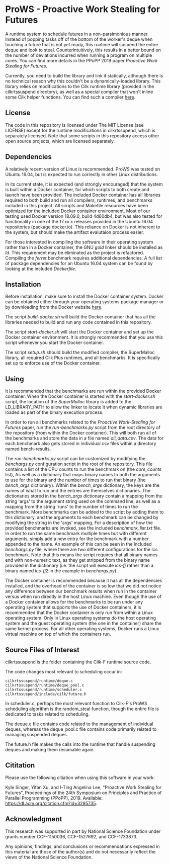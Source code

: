 # ProWS - Proactive Work Stealing for Futures
A runtime system to schedule futures in a non-parsimonious manner.
Instead of popping tasks off of the bottom of the worker's deque
when touching a future that is not yet ready, this runtime will
suspend the entire deque and look to steal. Counterintuitively,
this results in a better bound on the number of deviations incurred
when running a program on multiple cores. You can find more details
in the PPoPP 2019 paper *Proactive Work Stealing for Futures*.

Currently, you need to build the library and link it statically,
although there is no technical reason why this couldn't be a
dynamically-loaded library. This library relies on modifications to
the Cilk runtime library (provided in the cilkrtssuspend directory),
as well as a special compiler that won't inline some Cilk helper
functions. You can find such a compiler
[here](https://gitlab.com/wustl-pctg-pub/llvm-cilk).

## License

The code in this repository is licensed under The MIT License (see
LICENSE) except for the runtime modifications in cilkrtssupend, which
is separately licensed. Note that some scripts in this repository
access other open source projects, which are licensed separately.

## Dependencies

A relatively recent version of Linux is recommended. ProWS was tested
on Ubuntu 16.04, but is expected to run correctly in other Linux
distributions.

In its current state, it is expected (and strongly encouraged) that the
system is built within a Docker container, for which scripts to both
create and launch have been provided. The included Docker container has
all libraries required to both build and run all compilers, runtimes,
and benchmarks included in this project. All scripts and Makefile resources
have been optimized for the included Docker container environment. Most
of our testing used Docker version 18.09.0, build 4d60db4, but was also
tested for functionality in one of the 17.xx.x releases provided in the
Ubuntu 16.04 repositories (package docker.io). This reliance on Docker is
not inherent to the system, but should make the artifact evalutaion process
easier.

For those interested in compiling the software in their operating system
rather than in a Docker container, the GNU _gold_ linker should be
installed as _ld_. This requirement may be eliminated as the project is
refactored. Compiling the _ferret_ benchmark requires additional dependencies.
A full list of package dependencies for an Ubuntu 16.04 system can be found by
looking at the included _Dockerfile_.

## Installation

Before installation, make sure to install the Docker container system. Docker
can be obtained either through your operating systems package manager or by
downloading from the Docker website
[here](https://store.docker.com/search?type=edition&offering=community&operating_system=linux).

The script _build-docker.sh_ will build the Docker container that has
all the libraries needed to build and run any code contained in this
repository.

The script _start-docker.sh_ will start the Docker container and set up
the Docker container environment. It is strongly recommended that you use
this script whenever you start the Docker container.

The script _setup.sh_ should build the modified compiler, the SuperMalloc
library, all required Cilk Plus runtimes, and all benchmarks.
It is specifically set up to enforce use of the Docker container.

## Using

It is recommended that the benchmarks are run within the provided Docker
container. When the Docker container is started with the _start-docker.sh_
script, the location of the _SuperMalloc_ library is added to the
LD\_LIBRARY\_PATH to allow the linker to locate it when dynamic libraries are
loaded as part of the binary execution process.

In order to run all benchmarks related to the *Proactive Work-Stealing for Futures*
paper, run the _run-benchmarks.py_ script from the root directory of the
repository (from within the Docker container). This will both run all of the
benchmarks and store the data in a file named _all\_data.csv_. The data for each
benchmark also gets stored in individual csv files within a directory named
bench-results.

The _run-benchmarks.py_ script can be customized by modifying the _benchargs.py_
configuration script in the root of the repository. This file contains a list of
the CPU counts to run the benchmark on (the _core\_counts_ list), As well as a
dictionary that maps binary names to both the arguments to use for the binary and
the number of times to run that binary (the _bench\_args_ dictionary). Within the
_bench\_args_ dictionary, the keys are the names of what to run and the entries 
are themselves dictionaries. The dictionaries stored in the _bench\_args_
dictionary contain a mapping from the string 'args' to the argument string used
on the command line, as well as a mapping from the string 'runs' to the number
of times to run the benchmark. More benchmarks can be added to the script by
adding them to this dictionary, and the arguments to each benchmark can be
changed by modifying the string in the 'args' mapping. For a description of how
the provided benchmarks are invoked, see the included _benchmark\_list.txt_ file.
In order to run the same benchmark multiple times but with different arguments,
simply add a new entry for the benchmark with a number appended to the name. An
example of this can be seen in the included _benchargs.py_ file, where there are
two different configurations for the lcs benchmark. Note that this means the
script requires that all binary names end with non-numeric text, as they get
stripped from the binary name provided in the dictionary (i.e. the script will
execute _lcs-fj_ rather than a binary named _lcs-fj2_ in the example in
_benchargs.py_).

The Docker container is recommended because it has all the dependencies
installed, and the overhead of the container is so low that we did not
notice any difference between our benchmark results when run in the
container versus when run directly in the host Linux machine. Even though
the use of a Docker container allows for the benchmarks to be run under
any operating system that supports the use of Docker containers, it is
recommended that the Docker container is only run from within a Linux
operating system. Only in Linux operating systems do the host operating
system and the guest operating system (the one in the container) share
the same kernel process. For all other operating systems, Docker runs
a Linux virtual machine on top of which the containers run.

## Source Files of Interest

cilkrtssuspend is the folder containing the Cilk-F runtime source code.

The code changes most relevant to scheduling occur in:

    cilkrtssuspend/runtime/deque.c
    cilkrtssuspend/runtime/deque_pool.c
    cilkrtssuspend/runtime/scheduler.c
    cilkrtssuspend/include/cilk/future.h

In scheduler.c, perhaps the most relevant function to Cilk-F's ProWS scheduling
algorithm is the random_steal function, though the entire file is dedicated to
tasks related to scheduling.

The deque.c file contains code related to the management of individual deques,
whereas the deque_pool.c file contains code primarily related to managing
suspended deques.

The future.h file makes the calls into the runtime that handle suspending deques
and making them resumable again.

## Cititation
Please use the following citiation when using this software in your work:

Kyle Singer, Yifan Xu, and I-Ting Angelina Lee, "Proactive Work Stealing for Futures", 
Proceedings of the 24th Symposium on Principles and Practice of Parallel Programming (PPoPP), 2019.
Available: https://dl.acm.org/citation.cfm?id=3295735.

## Acknowledgment
This research was supported in part by National Science Foundation under grants number CCF-1150036, CCF-1527692, and CCF-1733873.

Any opinions, findings, and conclusions or recommendations expressed in this material are those of the author(s) 
and do not necessarily reflect the views of the National Science Foundation.
